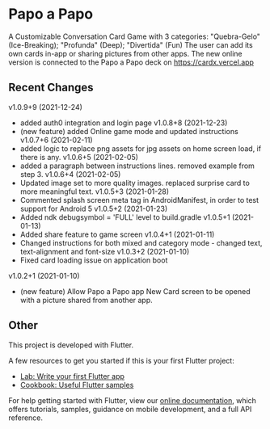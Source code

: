 # Papo a Papo

A Customizable Conversation Card Game with 3 categories: "Quebra-Gelo" (Ice-Breaking); "Profunda" (Deep); "Divertida" (Fun)
The user can add its own cards in-app or sharing pictures from other apps.
The new online version is connected to the Papo a Papo deck on https://cardx.vercel.app

## Recent Changes
v1.0.9+9 (2021-12-24)
* added auth0 integration and login page
v1.0.8+8 (2021-12-23)
* (new feature) added Online game mode and updated instructions
v1.0.7+6 (2021-02-11)
* added logic to replace png assets for jpg assets on home screen load, if there is any.
v1.0.6+5 (2021-02-05)
* added a paragraph between instructions lines. removed example from step 3.
v1.0.6+4 (2021-02-05)
* Updated image set to more quality images. replaced surprise card to more meaningful text.
v1.0.5+3 (2021-01-28)
* Commented splash screen meta tag in AndroidManifest, in order to test support for Android 5
v1.0.5+2 (2021-01-23)
* Added ndk debugsymbol = 'FULL' level to build.gradle
v1.0.5+1 (2021-01-13)
* Added share feature to game screen
v1.0.4+1 (2021-01-11)
* Changed instructions for both mixed and category mode - changed text, text-alignment and font-size
v1.0.3+2 (2021-01-10)
* Fixed card loading issue on application boot

v1.0.2+1 (2021-01-10)
* (new feature) Allow Papo a Papo app New Card screen to be opened with a picture shared from another app.


## Other

This project is developed with Flutter.

A few resources to get you started if this is your first Flutter project:

- [Lab: Write your first Flutter app](https://flutter.dev/docs/get-started/codelab)
- [Cookbook: Useful Flutter samples](https://flutter.dev/docs/cookbook)

For help getting started with Flutter, view our
[online documentation](https://flutter.dev/docs), which offers tutorials,
samples, guidance on mobile development, and a full API reference.
